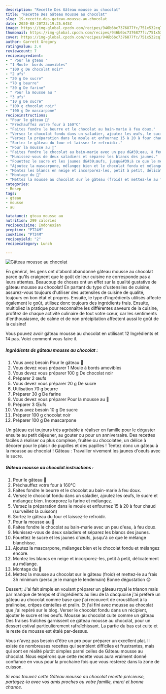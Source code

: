 ```yaml
---
description: "Recette Des Gâteau mousse au chocolat"
title: "Recette Des Gâteau mousse au chocolat"
slug: 19-recette-des-gateau-mousse-au-chocolat
date: 2020-08-20T23:19:25.645Z
image: https://img-global.cpcdn.com/recipes/946b6bc7376877fc/751x532cq70/gateau-mousse-au-chocolat-photo-principale-de-la-recette.jpg
thumbnail: https://img-global.cpcdn.com/recipes/946b6bc7376877fc/751x532cq70/gateau-mousse-au-chocolat-photo-principale-de-la-recette.jpg
cover: https://img-global.cpcdn.com/recipes/946b6bc7376877fc/751x532cq70/gateau-mousse-au-chocolat-photo-principale-de-la-recette.jpg
author: Garrett Gregory
ratingvalue: 3.4
reviewcount: 7
recipeingredient:
- " Pour le gteau "
- "1 Moule  bords amovibles"
- "100 g De chocolat noir"
- "2 ufs"
- "20 g De sucre"
- "70 g beurre"
- "30 g De farine"
- " Pour la mousse au "
- "3 ufs"
- "10 g De sucre"
- "100 g chocolat noir"
- "100 g De mascarpone"
recipeinstructions:
- "Pour le gâteau 🥧"
- "Préchauffez votre four à 160°C"
- "Faites fondre le beurre et le chocolat au bain-marie à feu doux."
- "Versez le chocolat fondu dans un saladier, ajoutez les œufs, le sucre et mélangez bien. Incorporez la farine et mélangez."
- "Versez la préparation dans le moule et enfournez 15 à 20 à four chaud (surveillez la cuisson)"
- "Sortez le gâteau du four et laissez-le refroidir."
- "Pour la mousse au 🍫"
- "Faites fondre le chocolat au bain-marie avec un peu d&#39;eau, à feu doux."
- "Munissez-vous de deux saladiers et séparez les blancs des jaunes."
- "Fouettez le sucre et les jaunes d&#39;œufs, jusqu&#39;à ce que le mélange blanchisse."
- "Ajoutez la mascarpone, mélangez bien et le chocolat fondu et mélangez encore."
- "Montez les blancs en neige et incorporez-les, petit à petit, délicatement au mélange."
- "Montage du 🥧"
- "Mettez la mousse au chocolat sur le gâteau (froid) et mettez-le au frais 3h minimum (perso je le mange le lendemain) Bonne dégustation 😊"
categories:
- Resep
tags:
- gteau
- mousse
- au

katakunci: gteau mousse au 
nutrition: 299 calories
recipecuisine: Indonesian
preptime: "PT24M"
cooktime: "PT34M"
recipeyield: "2"
recipecategory: Lunch

---
```



![Gâteau mousse au chocolat](https://img-global.cpcdn.com/recipes/946b6bc7376877fc/751x532cq70/gateau-mousse-au-chocolat-photo-principale-de-la-recette.jpg)

En général, les gens ont d'abord abandonné gâteau mousse au chocolat parce qu'ils craignent que le goût de leur cuisine ne corresponde pas à leurs attentes. Beaucoup de choses ont un effet sur la qualité gustative de gâteau mousse au chocolat! En partant du type d'ustensiles de cuisine, assurez-vous toujours d'utiliser des ustensiles de cuisine de qualité, toujours en bon état et propres. Ensuite, le type d'ingrédients utilisés affecte également le goût, utilisez donc toujours des ingrédients frais. Ensuite, multipliez la pratique pour reconnaître les différentes saveurs de la cuisine, profitez de chaque activité culinaire de tout votre cœur, car les sentiments d'enthousiasme, de calme et de non précipitation affectent aussi le goût de la cuisine!

<!--inarticleads1-->

Vous pouvez avoir gâteau mousse au chocolat en utilisant 12 Ingrédients et 14 pas. Voici comment vous faire il.

##### Ingrédients de gâteau mousse au chocolat :

1. Vous avez besoin  Pour le gâteau 🥧
1. Vous devez vous préparer 1 Moule à bords amovibles
1. Vous devez vous préparer 100 g De chocolat noir
1. Préparer 2 œufs
1. Vous devez vous préparer 20 g De sucre
1. Utilisation 70 g beurre
1. Préparer 30 g De farine
1. Vous devez vous préparer  Pour la mousse au 🍫
1. Préparer 3 Œufs
1. Vous avez besoin 10 g De sucre
1. Préparer 100 g chocolat noir
1. Préparer 100 g De mascarpone


Un gâteau est toujours très agréable à réaliser en famille pour le déguster ensuite au petit déjeuner, au gouter ou pour un anniversaire. Des recettes faciles à réaliser ou plus complexe, fruitée ou chocolatée, un délice à décorer pour le plaisir de pupilles et des papilles ! Tentez donc un gâteau à la mousse au chocolat ! Gâteau : Travailler vivement les jaunes d&#39;oeufs avec le sucre. 

<!--inarticleads2-->

##### Gâteau mousse au chocolat instructions :

1. Pour le gâteau 🥧
1. Préchauffez votre four à 160°C
1. Faites fondre le beurre et le chocolat au bain-marie à feu doux.
1. Versez le chocolat fondu dans un saladier, ajoutez les œufs, le sucre et mélangez bien. Incorporez la farine et mélangez.
1. Versez la préparation dans le moule et enfournez 15 à 20 à four chaud (surveillez la cuisson)
1. Sortez le gâteau du four et laissez-le refroidir.
1. Pour la mousse au 🍫
1. Faites fondre le chocolat au bain-marie avec un peu d&#39;eau, à feu doux.
1. Munissez-vous de deux saladiers et séparez les blancs des jaunes.
1. Fouettez le sucre et les jaunes d&#39;œufs, jusqu&#39;à ce que le mélange blanchisse.
1. Ajoutez la mascarpone, mélangez bien et le chocolat fondu et mélangez encore.
1. Montez les blancs en neige et incorporez-les, petit à petit, délicatement au mélange.
1. Montage du 🥧
1. Mettez la mousse au chocolat sur le gâteau (froid) et mettez-le au frais 3h minimum (perso je le mange le lendemain) Bonne dégustation 😊


Dessert; J&#39;ai fait simple en voulant préparer un gâteau royal le trianon mais par manque de temps et d&#39;ingrédients au lieu de la dacquoise j&#39;ai préféré un gâteau au chocolat comme base que j&#39;ai recouvert de croustillant à la pralinoise, crêpes dentelles et pralin. Et j&#39;ai fini avec mousse au chocolat que j&#39;ai repéré sur le blog. Verser le chocolat fondu dans un récipient, ajouter le sucre et les oeufs. Mousse au chocolat cuite comme un gâteau Des fraises fraîches garnissent ce gâteau mousse au chocolat, pour un dessert estival particulièrement rafraîchissant. La partie du bas est cuite et le reste de mousse est étalé par-dessus. 

<!--inarticleads1-->

<p>
Vous n'avez pas besoin d'être un pro pour préparer un excellent plat. Il existe de nombreuses recettes qui semblent difficiles et frustrantes, mais qui sont en réalité plutôt simples parmi celles de Gâteau mousse au chocolat. Nous espérons que cette recette vous aura vraiment donné confiance en vous pour la prochaine fois que vous resterez dans la zone de cuisson.
</p>

<p>
<i>Si vous trouvez cette Gâteau mousse au chocolat recette précieuse, partagez-la avec vos amis proches ou votre famille, merci et bonne chance.</i>
</p>
